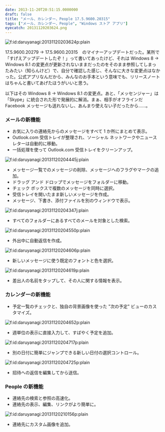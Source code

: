 ```yaml
---
date: 2013-11-20T20:51:15.0000000
draft: false
title: "メール、カレンダー、People 17.5.9600.20315"
tags: ["メール、カレンダー、People", "Windows ストア アプリ"]
eyecatch: 20131120203624.png
---
```

<p><span itemscope itemtype="http://schema.org/Photograph"><img src="20131120203624.png" alt="f:id:daruyanagi:20131120203624p:plain" title="f:id:daruyanagi:20131120203624p:plain" class="hatena-fotolife" itemprop="image"></span></p><p>17.5.9600.20279 → 17.5.9600.20315　のマイナーアップデートだった。某所で「すげえアップデートしたぞ！」って書いてあったけど、それは Windows 8 → Windows 8.1 の変更点が更新されないままだったのをそのまま参照してしまったみたい（知らんけど）で、自分で確認した感じ、そんなに大きな変更点はなかった。公式アプリなんだから、みんなのお手本という意味でも、リリースノートはちゃんと書いてあげたほうがいいと思う。</p><p>以下はその Windows 8 → Windows 8.1 の変更点。あと、「メッセンジャー」は「Skype」に統合された形で発展的に解消。まぁ、相手がオフラインだ Facebook メッセージも送れないし、あんまり使えない子だったから……。</p>

<div class="section">
<h3>メールの新機能</h3>

<ul>
<li>お気に入りの連絡先からのメッセージをすべて 1 か所にまとめて表示。</li>
<li>Outlook.com 受信トレイが整理され、ソーシャル ネットワークやニュースレターは自動的に移動。</li>
<li>一括処理を使って Outlook.com 受信トレイをクリーンアップ。</li>
</ul><p><span itemscope itemtype="http://schema.org/Photograph"><img src="20131120204445.jpg" alt="f:id:daruyanagi:20131120204445j:plain" title="f:id:daruyanagi:20131120204445j:plain" class="hatena-fotolife" itemprop="image"></span><br />
</p>

<ul>
<li>メッセージ一覧でのメッセージの削除、メッセージへのフラグやマークの追加。</li>
<li>ドラッグ アンド ドロップでメッセージをフォルダーに移動。</li>
<li>チェック ボックスで複数のメッセージを同時に選択。</li>
<li>受信トレイを開いたまま新しいメッセージを作成。</li>
<li>メッセージ、下書き、添付ファイルを別のウィンドウで表示。</li>
</ul><p><span itemscope itemtype="http://schema.org/Photograph"><img src="20131120204347.jpg" alt="f:id:daruyanagi:20131120204347j:plain" title="f:id:daruyanagi:20131120204347j:plain" class="hatena-fotolife" itemprop="image"></span><br />
</p>

<ul>
<li>すべてのフォルダーにあるすべてのメールを対象とした検索。</li>
</ul><p><span itemscope itemtype="http://schema.org/Photograph"><img src="20131120204550.png" alt="f:id:daruyanagi:20131120204550p:plain" title="f:id:daruyanagi:20131120204550p:plain" class="hatena-fotolife" itemprop="image"></span><br />
</p>

<ul>
<li>外出中に自動返信を作成。</li>
</ul><p><span itemscope itemtype="http://schema.org/Photograph"><img src="20131120204606.png" alt="f:id:daruyanagi:20131120204606p:plain" title="f:id:daruyanagi:20131120204606p:plain" class="hatena-fotolife" itemprop="image"></span><br />
</p>

<ul>
<li>新しいメッセージに使う既定のフォントと色を選択。</li>
</ul><p><span itemscope itemtype="http://schema.org/Photograph"><img src="20131120204619.png" alt="f:id:daruyanagi:20131120204619p:plain" title="f:id:daruyanagi:20131120204619p:plain" class="hatena-fotolife" itemprop="image"></span><br />
</p>

<ul>
<li>差出人の名前をタップして、その人に関する情報を表示。</li>
</ul>
</div>
<div class="section">
<h3>カレンダーの新機能</h3>

<ul>
<li>予定一覧のチェックと、独自の背景画像を使った "次の予定" ビューのカスタマイズ。</li>
</ul><p><span itemscope itemtype="http://schema.org/Photograph"><img src="20131120204652.png" alt="f:id:daruyanagi:20131120204652p:plain" title="f:id:daruyanagi:20131120204652p:plain" class="hatena-fotolife" itemprop="image"></span><br />
</p>

<ul>
<li>週単位の表示に直接入力して、すばやく予定を追加。</li>
</ul><p><span itemscope itemtype="http://schema.org/Photograph"><img src="20131120204717.png" alt="f:id:daruyanagi:20131120204717p:plain" title="f:id:daruyanagi:20131120204717p:plain" class="hatena-fotolife" itemprop="image"></span><br />
</p>

<ul>
<li>別の日付に簡単にジャンプできる新しい日付の選択コントロール。</li>
</ul><p><span itemscope itemtype="http://schema.org/Photograph"><img src="20131120204725.png" alt="f:id:daruyanagi:20131120204725p:plain" title="f:id:daruyanagi:20131120204725p:plain" class="hatena-fotolife" itemprop="image"></span><br />
</p>

<ul>
<li>招待への返信を編集してから送信。 </li>
</ul>
</div>
<div class="section">
<h3>People の新機能</h3>

<ul>
<li>連絡先の検索と参照の高速化。</li>
<li>連絡先の表示、編集、リンクがより簡単に。</li>
</ul><p><span itemscope itemtype="http://schema.org/Photograph"><img src="20131120210156.png" alt="f:id:daruyanagi:20131120210156p:plain" title="f:id:daruyanagi:20131120210156p:plain" class="hatena-fotolife" itemprop="image"></span><br />
</p>

<ul>
<li>連絡先にカスタム画像を追加。</li>
</ul>
</div>